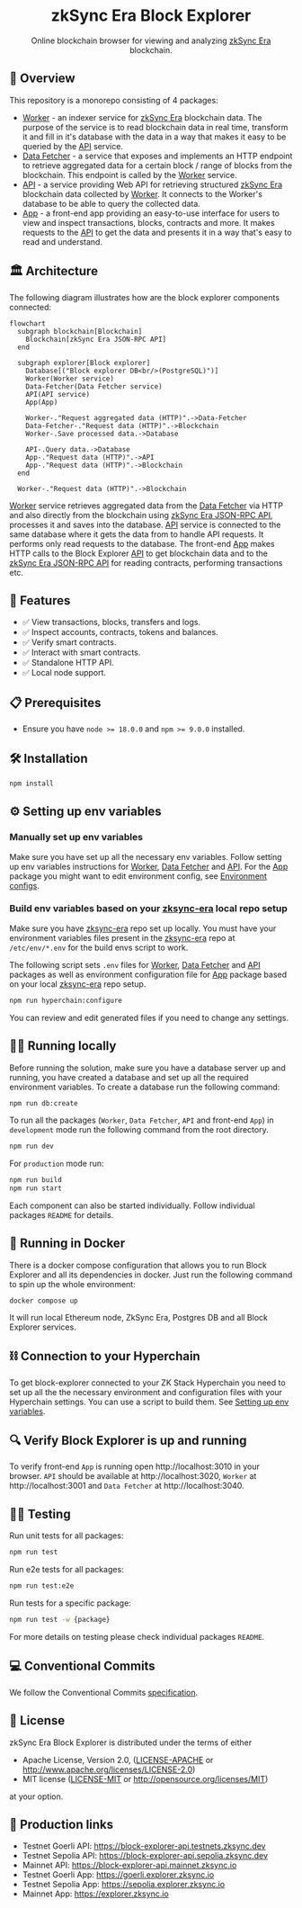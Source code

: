 <h1 align="center">zkSync Era Block Explorer</h1>

<p align="center">Online blockchain browser for viewing and analyzing <a href="https://zksync.io">zkSync Era</a> blockchain.</p>

## 📌 Overview
This repository is a monorepo consisting of 4 packages:
- [Worker](./packages/worker) - an indexer service for [zkSync Era](https://zksync.io) blockchain data. The purpose of the service is to read blockchain data in real time, transform it and fill in it's database with the data in a way that makes it easy to be queried by the [API](./packages/api) service.
- [Data Fetcher](./packages/data-fetcher) - a service that exposes and implements an HTTP endpoint to retrieve aggregated data for a certain block / range of blocks from the blockchain. This endpoint is called by the [Worker](./packages/worker) service.
- [API](./packages/api) - a service providing Web API for retrieving structured [zkSync Era](https://zksync.io) blockchain data collected by [Worker](./packages/worker). It connects to the Worker's database to be able to query the collected data.
- [App](./packages/app) - a front-end app providing an easy-to-use interface for users to view and inspect transactions, blocks, contracts and more. It makes requests to the [API](./packages/api) to get the data and presents it in a way that's easy to read and understand.

## 🏛 Architecture
The following diagram illustrates how are the block explorer components connected:

```mermaid
flowchart
  subgraph blockchain[Blockchain]
    Blockchain[zkSync Era JSON-RPC API]
  end

  subgraph explorer[Block explorer]
    Database[("Block explorer DB<br/>(PostgreSQL)")]
    Worker(Worker service)
    Data-Fetcher(Data Fetcher service)
    API(API service)
    App(App)
    
    Worker-."Request aggregated data (HTTP)".->Data-Fetcher
    Data-Fetcher-."Request data (HTTP)".->Blockchain
    Worker-.Save processed data.->Database

    API-.Query data.->Database
    App-."Request data (HTTP)".->API
    App-."Request data (HTTP)".->Blockchain
  end

  Worker-."Request data (HTTP)".->Blockchain
```

[Worker](./packages/worker) service retrieves aggregated data from the [Data Fetcher](./packages/data-fetcher) via HTTP and also directly from the blockchain using [zkSync Era JSON-RPC API](https://era.zksync.io/docs/api/api.html), processes it and saves into the database. [API](./packages/api) service is connected to the same database where it gets the data from to handle API requests. It performs only read requests to the database. The front-end [App](./packages/app) makes HTTP calls to the Block Explorer [API](./packages/api) to get blockchain data and to the [zkSync Era JSON-RPC API](https://era.zksync.io/docs/api/api.html) for reading contracts, performing transactions etc.

## 🚀 Features

- ✅ View transactions, blocks, transfers and logs.
- ✅ Inspect accounts, contracts, tokens and balances.
- ✅ Verify smart contracts.
- ✅ Interact with smart contracts.
- ✅ Standalone HTTP API.
- ✅ Local node support.

## 📋 Prerequisites

- Ensure you have `node >= 18.0.0` and `npm >= 9.0.0` installed.

## 🛠 Installation

```bash
npm install
```

## ⚙️ Setting up env variables

### Manually set up env variables
Make sure you have set up all the necessary env variables. Follow setting up env variables instructions for [Worker](./packages/worker#setting-up-env-variables), [Data Fetcher](./packages/data-fetcher#setting-up-env-variables) and [API](./packages/api#setting-up-env-variables). For the [App](./packages/app) package you might want to edit environment config, see [Environment configs](./packages/app#environment-configs).

### Build env variables based on your [zksync-era](https://github.com/matter-labs/zksync-era) local repo setup
Make sure you have [zksync-era](https://github.com/matter-labs/zksync-era) repo set up locally. You must have your environment variables files present in the [zksync-era](https://github.com/matter-labs/zksync-era) repo at `/etc/env/*.env` for the build envs script to work.

The following script sets `.env` files for [Worker](./packages/worker), [Data Fetcher](./packages/data-fetcher) and [API](./packages/api) packages as well as environment configuration file for [App](./packages/app) package based on your local [zksync-era](https://github.com/matter-labs/zksync-era) repo setup.
```bash
npm run hyperchain:configure
```
You can review and edit generated files if you need to change any settings.

## 👨‍💻 Running locally

Before running the solution, make sure you have a database server up and running, you have created a database and set up all the required environment variables.
To create a database run the following command:
```bash
npm run db:create
```

To run all the packages (`Worker`, `Data Fetcher`, `API` and front-end `App`) in `development` mode run the following command from the root directory.
```bash
npm run dev
```

For `production` mode run:
```bash
npm run build
npm run start
```

Each component can also be started individually. Follow individual packages `README` for details.

## 🐳 Running in Docker
There is a docker compose configuration that allows you to run Block Explorer and all its dependencies in docker. Just run the following command to spin up the whole environment:
```
docker compose up
```
It will run local Ethereum node, ZkSync Era, Postgres DB and all Block Explorer services.

## ⛓️ Connection to your Hyperchain
To get block-explorer connected to your ZK Stack Hyperchain you need to set up all the the necessary environment and configuration files with your Hyperchain settings. You can use a script to build them. See [Setting up env variables](#%EF%B8%8F-setting-up-env-variables).

## 🔍 Verify Block Explorer is up and running

To verify front-end `App` is running open http://localhost:3010 in your browser. `API` should be available at http://localhost:3020, `Worker` at http://localhost:3001 and `Data Fetcher` at http://localhost:3040.

## 🕵️‍♂️ Testing
Run unit tests for all packages:
```bash
npm run test
```
Run e2e tests for all packages:
```bash
npm run test:e2e
```
Run tests for a specific package:
```bash
npm run test -w {package}
```
For more details on testing please check individual packages `README`.

## 💻 Conventional Commits
We follow the Conventional Commits [specification](https://www.conventionalcommits.org/en/v1.0.0/#specification).

## 📘 License
zkSync Era Block Explorer is distributed under the terms of either

- Apache License, Version 2.0, ([LICENSE-APACHE](LICENSE-APACHE) or <http://www.apache.org/licenses/LICENSE-2.0>)
- MIT license ([LICENSE-MIT](LICENSE-MIT) or <http://opensource.org/licenses/MIT>)

at your option.

## 🔗 Production links
- Testnet Goerli API: https://block-explorer-api.testnets.zksync.dev
- Testnet Sepolia API: https://block-explorer-api.sepolia.zksync.dev
- Mainnet API: https://block-explorer-api.mainnet.zksync.io
- Testnet Goerli App: https://goerli.explorer.zksync.io
- Testnet Sepolia App: https://sepolia.explorer.zksync.io
- Mainnet App: https://explorer.zksync.io
